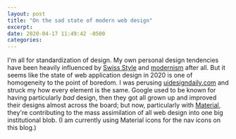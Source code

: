 ```yaml
---
layout: post
title: "On the sad state of modern web design"
excerpt: 
date: 2020-04-17 11:49:42 -0500
categories: 
---
```


I'm all for standardization of design. My own personal design tendencies have been heavily influenced by [Swiss Style](https://en.wikipedia.org/wiki/International_Typographic_Style) and [modernism](https://en.wikipedia.org/wiki/Modernism) after all. But it seems like the state of web application design in 2020 is one of homogeneity to the point of boredom. I was perusing [uidesigndaily.com](https://uidesigndaily.com/) and struck my how every element is the same. Google used to be known for having particularly _bad_ design, then they got all grown up and improved their designs almost across the board; but now, particularly with [Material](https://material.io/), they're contributing to the mass assimilation of all web design into one big institutional blob. (I am currently using Material icons for the nav icons on this blog.)